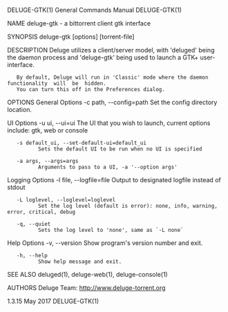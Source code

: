 DELUGE-GTK(1)                           General Commands Manual                          DELUGE-GTK(1)

NAME
       deluge-gtk - a bittorrent client gtk interface

SYNOPSIS
       deluge-gtk [options] [torrent-file]

DESCRIPTION
       Deluge utilizes a client/server model, with 'deluged' being the daemon process and 'deluge-gtk'
       being used to launch a GTK+ user-interface.

       By default, Deluge will run in 'Classic' mode where the daemon functionality  will  be  hidden.
       You can turn this off in the Preferences dialog.

OPTIONS
   General Options
       -c path, --config=path
              Set the config directory location.

   UI Options
       -u ui, --ui=ui
              The UI that you wish to launch, current options include: gtk, web or console

       -s default_ui, --set-default-ui=default_ui
              Sets the default UI to be run when no UI is specified

       -a args, --args=args
              Arguments to pass to a UI, -a '--option args'

   Logging Options
       -l file, --logfile=file
              Output to designated logfile instead of stdout

       -L loglevel, --loglevel=loglevel
              Set the log level (default is error): none, info, warning, error, critical, debug

       -q, --quiet
              Sets the log level to 'none', same as `-L none`

   Help Options
       -v, --version
              Show program's version number and exit.

       -h, --help
              Show help message and exit.

SEE ALSO
       deluged(1), deluge-web(1), deluge-console(1)

AUTHORS
       Deluge Team: http://www.deluge-torrent.org

1.3.15                                         May 2017                                  DELUGE-GTK(1)
